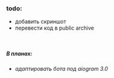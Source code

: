 
### todo: 
- добавить скриншот
- перевести код в public archive


<br>


##### В планах:
- _адаптировать бота под aiogram 3.0_
